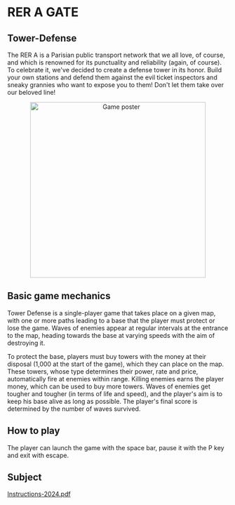 # RER A GATE
## Tower-Defense
The RER A is a Parisian public transport network that we all love, of course, and which is renowned for its punctuality and reliability (again, of course). To celebrate it, we've decided to create a defense tower in its honor. Build your own stations and defend them against the evil ticket inspectors and sneaky grannies who want to expose you to them!
Don't let them take over our beloved line!

<p align="center">
<img src="https://github.com/LouisePrd/Tower-Defense/assets/77757761/013ff197-cb90-4ff1-a04c-cfa953f237db" alt="Game poster" width="400"/>
</p>

## Basic game mechanics
Tower Defense is a single-player game that takes place on a given map, with one or more paths leading to a base that the player must protect or lose the game. Waves of enemies appear at regular intervals at the entrance to the map, heading towards the base at varying speeds with the aim of destroying it.

To protect the base, players must buy towers with the money at their disposal (1,000 at the start of the game), which they can place on the map. These towers, whose type determines their power, rate and price, automatically fire at enemies within range. Killing enemies earns the player money, which can be used to buy more towers.
Waves of enemies get tougher and tougher (in terms of life and speed), and the player's aim is to keep his base alive as long as possible. The player's final score is determined by the number of waves survived.

## How to play
The player can launch the game with the space bar, pause it with the P key and exit with escape.


## Subject
[Instructions-2024.pdf](https://github.com/LouisePrd/Tower-Defense/files/15442673/sujet_IMAC1_2024.pdf)
